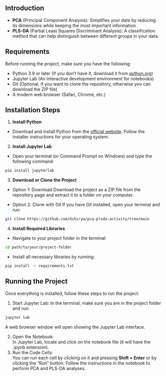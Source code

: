 
## Introduction 

* **PCA** (Principal Component Analysis): Simplifies your data by reducing its dimensions while keeping the most important information
* **PLS-DA** (Partial Least Squares Discriminant Analysis): A classification method that can help distinguish between different groups in your data.

## Requirements

Before running the project, make sure you have the following:
* Python 3.9 or later (If you don’t have it, download it from [python.org](https://www.python.org))
* Jupyter Lab (An interactive development environment for notebooks)
* Git (Optional, if you want to clone the repository, otherwise you can download the ZIP file)
* A modern web browser (Safari, Chrome, etc.)

## Installation Steps

1. **Install Python**
* Download and install Python from the [official website](https://www.python.org). Follow the installer instructions for your operating system.
2. **Install Jupyter Lab**
* Open your terminal (or Command Prompt on Windows) and type the following command:
```bash
pip install jupyterlab
```
  
3. **Download or Clone the Project**
*  Option 1: Download 
Download the project as a ZIP file from the repository page and extract it to a folder on your computer.

* Option 2: Clone with Git
If you have Git installed, open your terminal and run:
```bash
git clone https://github.com/dshirya/pca-plsda-activity/tree/main
```
4. **Install Required Libraries**
* Navigate to your project folder in the terminal:
```bash
cd path/to/your/project-folder
```
* Install all necessary libraries by running:

```bash
pip install -r requirements.txt
```

## Running the Project

Once everything is installed, follow these steps to run the project:
1.	Start Jupyter Lab: 
In the terminal, make sure you are in the project folder and run:
```bash
jupyter lab
```
A web browser window will open showing the Jupyter Lab interface.

2.	Open the Notebook:  
In Jupyter Lab, locate and click on the notebook file (it will have the .ipynb extension).
3.	Run the Code Cells:  
You can run each cell by clicking on it and pressing **Shift + Enter** or by clicking the “Run” button. Follow the instructions in the notebook to perform PCA and PLS-DA analyses.
